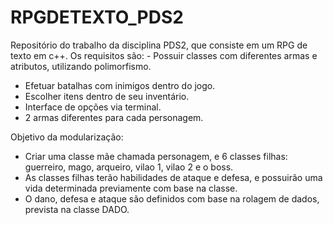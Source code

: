 # RPGDETEXTO_PDS2
Repositório do trabalho da disciplina PDS2, que consiste em um RPG de texto em c++.
Os requisitos são: - Possuir classes com diferentes armas e atributos, utilizando polimorfismo.
- Efetuar batalhas com inimigos dentro do jogo.
- Escolher itens dentro de seu inventário.
- Interface de opções via terminal.
- 2 armas diferentes para cada personagem.

Objetivo da modularização:
- Criar uma classe mãe chamada personagem, e 6 classes filhas: guerreiro, mago, arqueiro, vilao 1, vilao 2 e o boss.
- As classes filhas terão habilidades de ataque e defesa, e possuirão uma vida determinada previamente com base na classe.
- O dano, defesa e ataque são definidos com base na rolagem de dados, prevista na classe DADO.

